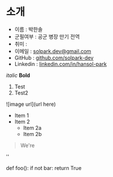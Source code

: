# 소개


* 이름 : 박한솔
* 군필여부 : 공군 병장 만기 전역
* 취미 : 
* 이메일 : solpark.dev@gmail.com
* GitHub : [github.com/solpark-dev](https://github.com/solpark-dev)
* Linkedin : [linkedin.com/in/hansol-park](https://www.linkedin.com/in/hansol-park-6aba9615b/)



*italic*
**Bold**
1. Test
2. Test2

![image url](url here)


* Item 1
* Item 2
  * Item 2a
  * Item 2b

> We're

'<addr>'


def foo():
    if not bar:
        return True

